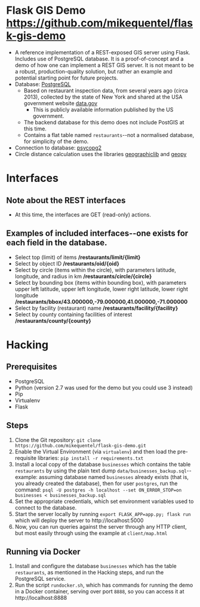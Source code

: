 # Flask GIS Demo https://github.com/mikequentel/flask-gis-demo

* A reference implementation of a REST-exposed GIS server using Flask. Includes use of PostgreSQL database. It is a proof-of-concept and a demo of how one can implement a REST GIS server. It is not meant to be a robust, production-quality solution, but rather an example and potential starting point for future projects.
* Database: [PostgreSQL](https://www.postgresql.org)
  * Based on restaurant inspection data, from several years ago (circa 2013), collected by the state of New York and shared at the USA government website [data.gov](https://www.data.gov)
    * This is publicly available information published by the US government.
  * The backend database for this demo does not include PostGIS at this time.
  * Contains a flat table named `restaurants`--not a normalised database, for simplicity of the demo.
* Connection to database: [psycopg2](http://initd.org/psycopg)
* Circle distance calculation uses the libraries [geographiclib](https://pypi.python.org/pypi/geographiclib) and [geopy](https://pypi.python.org/pypi/geopy)

# Interfaces
## Note about the REST interfaces
* At this time, the interfaces are GET (read-only) actions.

## Examples of included interfaces--one exists for each field in the database.
* Select top (limit) of items **/restaurants/limit/{limit}**
* Select by object ID **/restaurants/oid/{oid}**
* Select by circle (items within the circle), with parameters latitude, longitude, and radius in km **/restaurants/circle/{circle}**
* Select by bounding box (items within bounding box), with parameters upper left latitude, upper left longitude, lower right latitude, lower right longitude **/restaurants/bbox/43.000000,-79.000000,41.000000,-71.000000**
* Select by facility (restaurant) name **/restaurants/facility/{facility}**
* Select by county containing facilities of interest **/restaurants/county/{county}**

# Hacking

## Prerequisites
* PostgreSQL
* Python (version 2.7 was used for the demo but you could use 3 instead)
* Pip
* Virtualenv
* Flask

## Steps
1. Clone the Git repository: `git clone https://github.com/mikequentel/flask-gis-demo.git`
2. Enable the Virtual Environment (via `virtualenv`) and then load the pre-requisite libraries: `pip install -r requirements.txt`
3. Install a local copy of the database `businesses` which contains the table `restaurants` by using the plain text dump `data/businesses_backup.sql`--example: assuming database named `businesses` already exists (that is, you already created the database), then for user `postgres`, run the command: `psql -U postgres -h localhost --set ON_ERROR_STOP=on businesses < businesses_backup.sql`
4. Set the appropriate credentials, which set environment variables used to connect to the database.
5. Start the server locally by running `export FLASK_APP=app.py; flask run` which will deploy the server to http://localhost:5000
6. Now, you can run queries against the server through any HTTP client, but most easily through using the example at `client/map.html`

## Running via Docker
1. Install and configure the database `businesses` which has the table `restaurants`, as mentioned in the Hacking steps, and run the PostgreSQL service.
2. Run the script `rundocker.sh`, which has commands for running the demo in a Docker container, serving over port `8888`, so you can access it at http://localhost:8888
